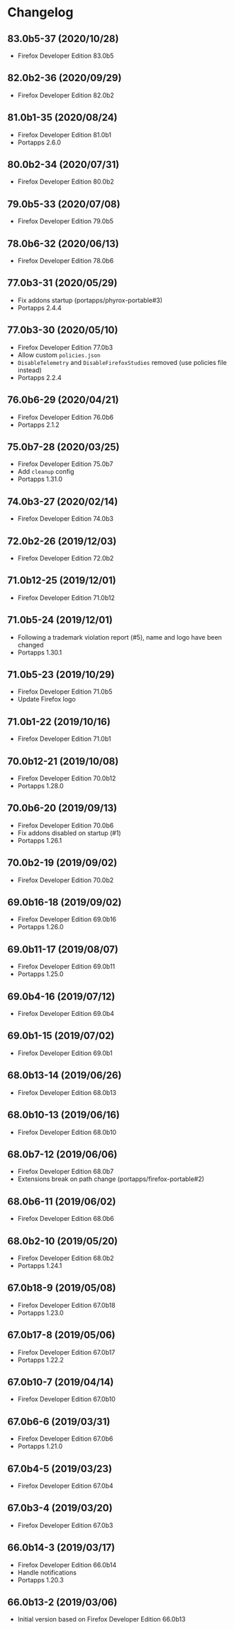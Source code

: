 # Changelog

## 83.0b5-37 (2020/10/28)

* Firefox Developer Edition 83.0b5

## 82.0b2-36 (2020/09/29)

* Firefox Developer Edition 82.0b2

## 81.0b1-35 (2020/08/24)

* Firefox Developer Edition 81.0b1
* Portapps 2.6.0

## 80.0b2-34 (2020/07/31)

* Firefox Developer Edition 80.0b2

## 79.0b5-33 (2020/07/08)

* Firefox Developer Edition 79.0b5

## 78.0b6-32 (2020/06/13)

* Firefox Developer Edition 78.0b6

## 77.0b3-31 (2020/05/29)

* Fix addons startup (portapps/phyrox-portable#3) 
* Portapps 2.4.4

## 77.0b3-30 (2020/05/10)

* Firefox Developer Edition 77.0b3
* Allow custom `policies.json`
* `DisableTelemetry` and `DisableFirefoxStudies` removed (use policies file instead)
* Portapps 2.2.4

## 76.0b6-29 (2020/04/21)

* Firefox Developer Edition 76.0b6
* Portapps 2.1.2

## 75.0b7-28 (2020/03/25)

* Firefox Developer Edition 75.0b7
* Add `cleanup` config
* Portapps 1.31.0

## 74.0b3-27 (2020/02/14)

* Firefox Developer Edition 74.0b3

## 72.0b2-26 (2019/12/03)

* Firefox Developer Edition 72.0b2

## 71.0b12-25 (2019/12/01)

* Firefox Developer Edition 71.0b12

## 71.0b5-24 (2019/12/01)

* Following a trademark violation report (#5), name and logo have been changed
* Portapps 1.30.1

## 71.0b5-23 (2019/10/29)

* Firefox Developer Edition 71.0b5
* Update Firefox logo

## 71.0b1-22 (2019/10/16)

* Firefox Developer Edition 71.0b1

## 70.0b12-21 (2019/10/08)

* Firefox Developer Edition 70.0b12
* Portapps 1.28.0

## 70.0b6-20 (2019/09/13)

* Firefox Developer Edition 70.0b6
* Fix addons disabled on startup (#1)
* Portapps 1.26.1

## 70.0b2-19 (2019/09/02)

* Firefox Developer Edition 70.0b2

## 69.0b16-18 (2019/09/02)

* Firefox Developer Edition 69.0b16
* Portapps 1.26.0

## 69.0b11-17 (2019/08/07)

* Firefox Developer Edition 69.0b11
* Portapps 1.25.0

## 69.0b4-16 (2019/07/12)

* Firefox Developer Edition 69.0b4

## 69.0b1-15 (2019/07/02)

* Firefox Developer Edition 69.0b1

## 68.0b13-14 (2019/06/26)

* Firefox Developer Edition 68.0b13

## 68.0b10-13 (2019/06/16)

* Firefox Developer Edition 68.0b10

## 68.0b7-12 (2019/06/06)

* Firefox Developer Edition 68.0b7
* Extensions break on path change (portapps/firefox-portable#2)

## 68.0b6-11 (2019/06/02)

* Firefox Developer Edition 68.0b6

## 68.0b2-10 (2019/05/20)

* Firefox Developer Edition 68.0b2
* Portapps 1.24.1

## 67.0b18-9 (2019/05/08)

* Firefox Developer Edition 67.0b18
* Portapps 1.23.0

## 67.0b17-8 (2019/05/06)

* Firefox Developer Edition 67.0b17
* Portapps 1.22.2

## 67.0b10-7 (2019/04/14)

* Firefox Developer Edition 67.0b10

## 67.0b6-6 (2019/03/31)

* Firefox Developer Edition 67.0b6
* Portapps 1.21.0

## 67.0b4-5 (2019/03/23)

* Firefox Developer Edition 67.0b4

## 67.0b3-4 (2019/03/20)

* Firefox Developer Edition 67.0b3

## 66.0b14-3 (2019/03/17)

* Firefox Developer Edition 66.0b14
* Handle notifications
* Portapps 1.20.3

## 66.0b13-2 (2019/03/06)

* Initial version based on Firefox Developer Edition 66.0b13
